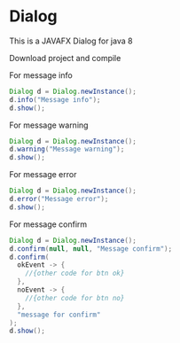 # Dialog

This is a JAVAFX Dialog for java 8

Download project and compile

For message info
```java
Dialog d = Dialog.newInstance();
d.info("Message info");
d.show();
```

For message warning
```java
Dialog d = Dialog.newInstance();
d.warning("Message warning");
d.show();
```

For message error
```java
Dialog d = Dialog.newInstance();
d.error("Message error");
d.show();
```
For message confirm
```java
Dialog d = Dialog.newInstance();
d.confirm(null, null, "Message confirm");
d.confirm(
  okEvent -> {
    //{other code for btn ok}
  },
  noEvent -> {
    //{other code for btn no}
  },
  "message for confirm"
);
d.show();
```


